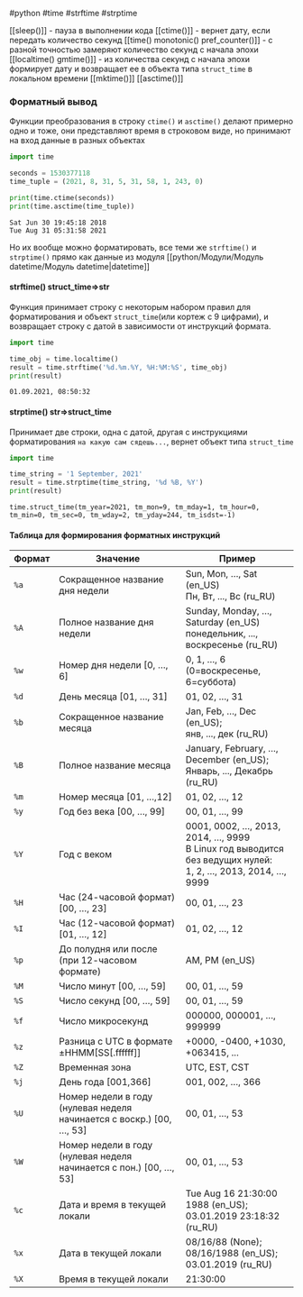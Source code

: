  #python #time #strftime #strptime


[[sleep()]] - пауза в выполнении кода
[[ctime()]] - вернет дату, если передать количество секунд
[[time() monotonic() pref_counter()]] - с разной точностью замеряют количество секунд с начала эпохи
[[localtime() gmtime()]] - из количества секунд с начала эпохи формирует дату и возвращает ее в объекта типа `struct_time` в локальном времени
[[mktime()]]
[[asctime()]]

### Форматный вывод

Функции преобразования в строку `ctime()` и `asctime()` делают примерно одно и тоже, они представляют время в строковом виде, но принимают на вход данные в разных объектах
```python
import time

seconds = 1530377118
time_tuple = (2021, 8, 31, 5, 31, 58, 1, 243, 0)

print(time.ctime(seconds))
print(time.asctime(time_tuple))
```
```
Sat Jun 30 19:45:18 2018
Tue Aug 31 05:31:58 2021
```
Но их вообще можно форматировать, все теми же `strftime()` и `strptime()` прямо как данные из модуля [[python/Модули/Модуль datetime/Модуль datetime|datetime]]

#### strftime() struct_time=>str
Функция принимает строку с некоторым набором правил для форматирования и объект `struct_time`(или кортеж c 9 цифрами), и возвращает строку с датой в зависимости от инструкций формата.
```python
import time

time_obj = time.localtime()
result = time.strftime('%d.%m.%Y, %H:%M:%S', time_obj)
print(result)
```
```
01.09.2021, 08:50:32
```
#### strptime() str=>struct_time
Принимает две строки, одна с датой, другая с инструкциями форматирования `на какую сам сядешь...`, вернет объект типа `struct_time`
```python
import time

time_string = '1 September, 2021'
result = time.strptime(time_string, '%d %B, %Y')
print(result)
```
```no-highlight
time.struct_time(tm_year=2021, tm_mon=9, tm_mday=1, tm_hour=0, tm_min=0, tm_sec=0, tm_wday=2, tm_yday=244, tm_isdst=-1)
```

#### Таблица для формирования форматных инструкций

|Формат|Значение|Пример|
|---|---|---|
|`%a`|Сокращенное название дня недели|Sun, Mon, …, Sat (en_US)  <br>Пн, Вт, ..., Вс (ru_RU)|
|`%A`|Полное название дня недели|Sunday, Monday, …, Saturday (en_US)  <br>понедельник, ..., воскресенье (ru_RU)|
|`%w`|Номер дня недели [0, …, 6]|0, 1, …, 6 (0=воскресенье, 6=суббота)|
|`%d`|День месяца [01, …, 31]|01, 02, …, 31|
|`%b`|Сокращенное название месяца|Jan, Feb, …, Dec (en_US);  <br>янв, ..., дек (ru_RU)|
|`%B`|Полное название месяца|January, February, …, December (en_US);  <br>Январь, ..., Декабрь (ru_RU)|
|`%m`|Номер месяца [01, …,12]|01, 02, …, 12|
|`%y`|Год без века [00, …, 99]|00, 01, …, 99|
|`%Y`|Год с веком|0001, 0002, …, 2013, 2014, …, 9999  <br>В Linux год выводится без ведущих нулей:  <br>1, 2, …, 2013, 2014, …, 9999|
|`%H`|Час (24-часовой формат) [00, …, 23]|00, 01, …, 23|
|`%I`|Час (12-часовой формат) [01, …, 12]|01, 02, …, 12|
|`%p`|До полудня или после (при 12-часовом формате)|AM, PM (en_US)|
|`%M`|Число минут [00, …, 59]|00, 01, …, 59|
|`%S`|Число секунд [00, …, 59]|00, 01, …, 59|
|`%f`|Число микросекунд|000000, 000001, …, 999999|
|`%z`|Разница с UTC в формате ±HHMM[SS[.ffffff]]|+0000, -0400, +1030, +063415, ...|
|`%Z`|Временная зона|UTC, EST, CST|
|`%j`|День года [001,366]|001, 002, …, 366|
|`%U`|Номер недели в году  <br>(нулевая неделя начинается с воскр.) [00, …, 53]|00, 01, …, 53|
|`%W`|Номер недели в году  <br>(нулевая неделя начинается с пон.) [00, …, 53]|00, 01, …, 53|
|`%c`|Дата и время в текущей локали|Tue Aug 16 21:30:00 1988 (en_US);  <br>03.01.2019 23:18:32 (ru_RU)|
|`%x`|Дата в текущей локали|08/16/88 (None); 08/16/1988 (en_US);  <br>03.01.2019 (ru_RU)|
|`%X`|Время в текущей локали|21:30:00|